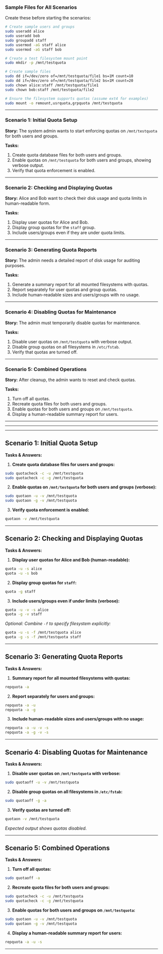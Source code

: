 ### **Sample Files for All Scenarios**

Create these before starting the scenarios:

```bash
# Create sample users and groups
sudo useradd alice
sudo useradd bob
sudo groupadd staff
sudo usermod -aG staff alice
sudo usermod -aG staff bob

# Create a test filesystem mount point
sudo mkdir -p /mnt/testquota

# Create sample files
sudo dd if=/dev/zero of=/mnt/testquota/file1 bs=1M count=10
sudo dd if=/dev/zero of=/mnt/testquota/file2 bs=1M count=20
sudo chown alice:staff /mnt/testquota/file1
sudo chown bob:staff /mnt/testquota/file2

# Ensure the filesystem supports quotas (assume ext4 for examples)
sudo mount -o remount,usrquota,grpquota /mnt/testquota
```

---

### **Scenario 1: Initial Quota Setup**

**Story:** The system admin wants to start enforcing quotas on `/mnt/testquota` for both users and groups.

**Tasks:**

1. Create quota database files for both users and groups.
2. Enable quotas on `/mnt/testquota` for both users and groups, showing verbose output.
3. Verify that quota enforcement is enabled.

---

### **Scenario 2: Checking and Displaying Quotas**

**Story:** Alice and Bob want to check their disk usage and quota limits in human-readable form.

**Tasks:**

1. Display user quotas for Alice and Bob.
2. Display group quotas for the `staff` group.
3. Include users/groups even if they are under quota limits.

---

### **Scenario 3: Generating Quota Reports**

**Story:** The admin needs a detailed report of disk usage for auditing purposes.

**Tasks:**

1. Generate a summary report for all mounted filesystems with quotas.
2. Report separately for user quotas and group quotas.
3. Include human-readable sizes and users/groups with no usage.

---

### **Scenario 4: Disabling Quotas for Maintenance**

**Story:** The admin must temporarily disable quotas for maintenance.

**Tasks:**

1. Disable user quotas on `/mnt/testquota` with verbose output.
2. Disable group quotas on all filesystems in `/etc/fstab`.
3. Verify that quotas are turned off.

---

### **Scenario 5: Combined Operations**

**Story:** After cleanup, the admin wants to reset and check quotas.

**Tasks:**

1. Turn off all quotas.
2. Recreate quota files for both users and groups.
3. Enable quotas for both users and groups on `/mnt/testquota`.
4. Display a human-readable summary report for users.

---
---
---

## **Scenario 1: Initial Quota Setup**

**Tasks & Answers:**

1. **Create quota database files for users and groups:**

```bash
sudo quotacheck -c -u /mnt/testquota
sudo quotacheck -c -g /mnt/testquota
```

2. **Enable quotas on `/mnt/testquota` for both users and groups (verbose):**

```bash
sudo quotaon -u -v /mnt/testquota
sudo quotaon -g -v /mnt/testquota
```

3. **Verify quota enforcement is enabled:**

```bash
quotaon -v /mnt/testquota
```

---

## **Scenario 2: Checking and Displaying Quotas**

**Tasks & Answers:**

1. **Display user quotas for Alice and Bob (human-readable):**

```bash
quota -u -s alice
quota -u -s bob
```

2. **Display group quotas for `staff`:**

```bash
quota -g staff
```

3. **Include users/groups even if under limits (verbose):**

```bash
quota -u -v -s alice
quota -g -v staff
```

*Optional: Combine `-f` to specify filesystem explicitly:*

```bash
quota -u -s -f /mnt/testquota alice
quota -g -s -f /mnt/testquota staff
```

---

## **Scenario 3: Generating Quota Reports**

**Tasks & Answers:**

1. **Summary report for all mounted filesystems with quotas:**

```bash
repquota -a
```

2. **Report separately for users and groups:**

```bash
repquota -a -u
repquota -a -g
```

3. **Include human-readable sizes and users/groups with no usage:**

```bash
repquota -a -u -v -s
repquota -a -g -v -s
```

---

## **Scenario 4: Disabling Quotas for Maintenance**

**Tasks & Answers:**

1. **Disable user quotas on `/mnt/testquota` with verbose:**

```bash
sudo quotaoff -u -v /mnt/testquota
```

2. **Disable group quotas on all filesystems in `/etc/fstab`:**

```bash
sudo quotaoff -g -a
```

3. **Verify quotas are turned off:**

```bash
quotaon -v /mnt/testquota
```

*Expected output shows quotas disabled.*

---

## **Scenario 5: Combined Operations**

**Tasks & Answers:**

1. **Turn off all quotas:**

```bash
sudo quotaoff -a
```

2. **Recreate quota files for both users and groups:**

```bash
sudo quotacheck -c -u /mnt/testquota
sudo quotacheck -c -g /mnt/testquota
```

3. **Enable quotas for both users and groups on `/mnt/testquota`:**

```bash
sudo quotaon -u -v /mnt/testquota
sudo quotaon -g -v /mnt/testquota
```

4. **Display a human-readable summary report for users:**

```bash
repquota -a -u -s
```

---

